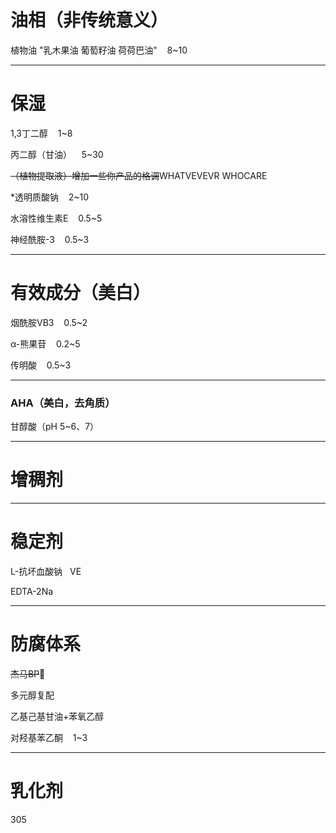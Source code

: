 # 油相（非传统意义）

植物油 "乳木果油 葡萄籽油 荷荷巴油"    8~10

---

# 保湿

1,3丁二醇    1~8    

丙二醇（甘油）    5~30    

~~（植物提取液）增加一些你产品的格调~~WHATVEVEVR WHOCARE

*透明质酸钠    2~10    

水溶性维生素E    0.5~5    

神经酰胺-3    0.5~3     

---

# 有效成分（美白）

烟酰胺VB3    0.5~2    

α-熊果苷    0.2~5    

传明酸    0.5~3    

---

### AHA（美白，去角质）

甘醇酸（pH 5~6、7）   

---

# 增稠剂



---

# 稳定剂

L-抗坏血酸钠  
VE    

EDTA-2Na    

---

# 防腐体系

~~杰马BP~~🤮

多元醇复配    

乙基己基甘油+苯氧乙醇    

对羟基苯乙酮    1~3

---

# 乳化剂

305 


